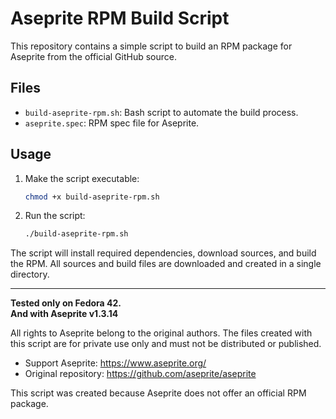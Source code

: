 # Aseprite RPM Build Script

This repository contains a simple script to build an RPM package for Aseprite from the official GitHub source.

## Files
- `build-aseprite-rpm.sh`: Bash script to automate the build process.
- `aseprite.spec`: RPM spec file for Aseprite.

## Usage
1. Make the script executable:
   ```bash
   chmod +x build-aseprite-rpm.sh
   ```
2. Run the script:
   ```bash
   ./build-aseprite-rpm.sh
   ```

The script will install required dependencies, download sources, and build the RPM. All sources and build files are downloaded and created in a single directory.

---

**Tested only on Fedora 42.**  
**And with Aseprite v1.3.14**

All rights to Aseprite belong to the original authors.
The files created with this script are for private use only and must not be distributed or published.


- Support Aseprite: https://www.aseprite.org/
- Original repository: https://github.com/aseprite/aseprite

This script was created because Aseprite does not offer an official RPM package.

